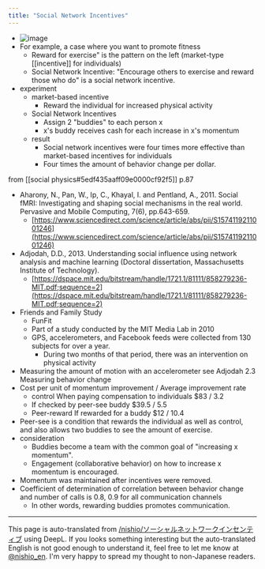 ```yaml
---
title: "Social Network Incentives"
---
```


- ![image](https://gyazo.com/5c164731efd56100550e852918b3670a/thumb/1000)
- For example, a case where you want to promote fitness
    - Reward for exercise" is the pattern on the left (market-type [[incentive]] for individuals)
    - Social Network Incentive: "Encourage others to exercise and reward those who do" is a social network incentive.
- experiment
    - market-based incentive
        - Reward the individual for increased physical activity
    - Social Network Incentives
        - Assign 2 "buddies" to each person x
        - x's buddy receives cash for each increase in x's momentum
    - result
        - Social network incentives were four times more effective than market-based incentives for individuals
        - Four times the amount of behavior change per dollar.

from [[social physics#5edf435aaff09e0000cf92f5]] p.87
- Aharony, N., Pan, W., Ip, C., Khayal, I. and Pentland, A., 2011. Social fMRI: Investigating and shaping social mechanisms in the real world. Pervasive and Mobile Computing, 7(6), pp.643-659.
    - [https://www.sciencedirect.com/science/article/abs/pii/S1574119211001246](https://www.sciencedirect.com/science/article/abs/pii/S1574119211001246)
- Adjodah, D.D., 2013. Understanding social influence using network analysis and machine learning (Doctoral dissertation, Massachusetts Institute of Technology).
    - [https://dspace.mit.edu/bitstream/handle/1721.1/81111/858279236-MIT.pdf;sequence=2](https://dspace.mit.edu/bitstream/handle/1721.1/81111/858279236-MIT.pdf;sequence=2)
- Friends and Family Study
    - FunFit
    - Part of a study conducted by the MIT Media Lab in 2010
    - GPS, accelerometers, and Facebook feeds were collected from 130 subjects for over a year.
        - During two months of that period, there was an intervention on physical activity
- Measuring the amount of motion with an accelerometer see Adjodah 2.3 Measuring behavior change
- Cost per unit of momentum improvement / Average improvement rate
    - control When paying compensation to individuals $83 / 3.2
    - If checked by peer-see buddy $39.5 / 5.5
    - Peer-reward If rewarded for a buddy $12 / 10.4
- Peer-see is a condition that rewards the individual as well as control, and also allows two buddies to see the amount of exercise.
- consideration
    - Buddies become a team with the common goal of "increasing x momentum".
    - Engagement (collaborative behavior) on how to increase x momentum is encouraged.
- Momentum was maintained after incentives were removed.
- Coefficient of determination of correlation between behavior change and number of calls is 0.8, 0.9 for all communication channels
    - In other words, rewarding buddies promotes communication.

---
This page is auto-translated from [/nishio/ソーシャルネットワークインセンティブ](https://scrapbox.io/nishio/ソーシャルネットワークインセンティブ) using DeepL. If you looks something interesting but the auto-translated English is not good enough to understand it, feel free to let me know at [@nishio_en](https://twitter.com/nishio_en). I'm very happy to spread my thought to non-Japanese readers.